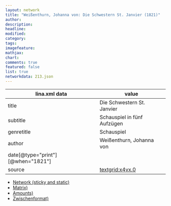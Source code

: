```yaml
---
layout: network
title: "Weißenthurn, Johanna von: Die Schwestern St. Janvier (1821)"
author:
description:
headline:
modified:
category:
tags:
imagefeature: 
mathjax: 
chart: 
comments: true
featured: false
list: true
networkdata: 213.json
---
```

lina.xml data  | value
------------- | -------------
title|Die Schwestern St. Janvier
subtitle|Schauspiel in fünf Aufzügen
genretitle|Schauspiel
author|Weißenthurn, Johanna von
date[@type="print"][@when="1821"]|
source|[textgrid:x4vx.0](https://textgridlab.org/1.0/tgcrud-public/rest/textgrid:x4vx.0/data)



* [Network (sticky and static)](/linas/network213)
* [Matrix)](/linas/matrix213)
* [Amounts)](/linas/amount213)
* [Zwischenformat)](/linas/lina213 )

